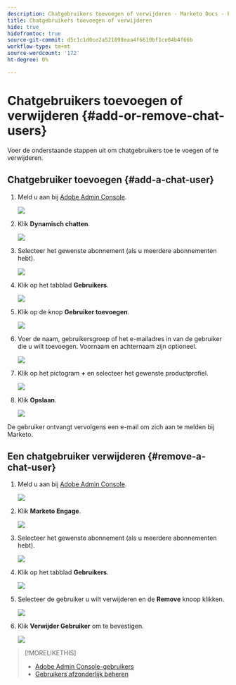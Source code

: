 ```yaml
---
description: Chatgebruikers toevoegen of verwijderen - Marketo Docs - Productdocumentatie
title: Chatgebruikers toevoegen of verwijderen
hide: true
hidefromtoc: true
source-git-commit: d5c1c1d0ce2a521898eaa4f6610bf1ce04b4f66b
workflow-type: tm+mt
source-wordcount: '172'
ht-degree: 0%

---
```


# Chatgebruikers toevoegen of verwijderen {#add-or-remove-chat-users}

Voer de onderstaande stappen uit om chatgebruikers toe te voegen of te verwijderen.

## Chatgebruiker toevoegen {#add-a-chat-user}

1. Meld u aan bij [Adobe Admin Console](https://adminconsole.adobe.com/).

   ![](assets/add-or-remove-a-user-1.png)

1. Klik **Dynamisch chatten**.

   ![](assets/add-or-remove-a-user-2.png)

1. Selecteer het gewenste abonnement (als u meerdere abonnementen hebt).

   ![](assets/add-or-remove-a-user-3.png)

1. Klik op het tabblad **Gebruikers**.

   ![](assets/add-or-remove-a-user-4.png)

1. Klik op de knop **Gebruiker toevoegen**.

   ![](assets/add-or-remove-a-user-5.png)

1. Voer de naam, gebruikersgroep of het e-mailadres in van de gebruiker die u wilt toevoegen. Voornaam en achternaam zijn optioneel.

   ![](assets/add-or-remove-a-user-6.png)

1. Klik op het pictogram **+** en selecteer het gewenste productprofiel.

   ![](assets/add-or-remove-a-user-7.png)

1. Klik **Opslaan**.

   ![](assets/add-or-remove-a-user-8.png)

De gebruiker ontvangt vervolgens een e-mail om zich aan te melden bij Marketo.

## Een chatgebruiker verwijderen {#remove-a-chat-user}

1. Meld u aan bij [Adobe Admin Console](https://adminconsole.adobe.com/).

   ![](assets/add-or-remove-a-user-9.png)

1. Klik **Marketo Engage**.

   ![](assets/add-or-remove-a-user-10.png)

1. Selecteer het gewenste abonnement (als u meerdere abonnementen hebt).

   ![](assets/add-or-remove-a-user-11.png)

1. Klik op het tabblad **Gebruikers**.

   ![](assets/add-or-remove-a-user-12.png)

1. Selecteer de gebruiker u wilt verwijderen en de **Remove** knoop klikken.

   ![](assets/add-or-remove-a-user-13.png)

1. Klik **Verwijder Gebruiker** om te bevestigen.

   ![](assets/add-or-remove-a-user-14.png)

>[!MORELIKETHIS]
>
>* [Adobe Admin Console-gebruikers](https://helpx.adobe.com/enterprise/using/users.html)
>* [Gebruikers afzonderlijk beheren](https://helpx.adobe.com/enterprise/using/manage-users-individually.html)

